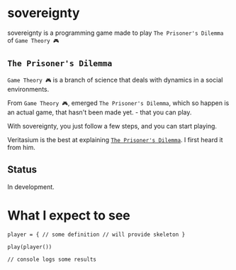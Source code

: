 # sovereignty

sovereignty is a programming game made to play `The Prisoner's Dilemma` of `Game Theory 🎮`

## `The Prisoner's Dilemma`

`Game Theory 🎮` is a branch of science that deals with dynamics in a social environments.

From `Game Theory 🎮`, emerged `The Prisoner's Dilemma`, which so happen is an actual game, that hasn't been made yet. - that you can play.

With sovereignty, you just follow a few steps, and you can start playing.

Veritasium is the best at explaining [`The Prisoner's Dilemma`](https://www.youtube.com/watch?v=mScpHTIi-kM). I first heard it from him.

## Status

In development.

# What I expect to see

`player = {
    // some definition
    // will provide skeleton
}`

`play(player())`

`// console logs some results`